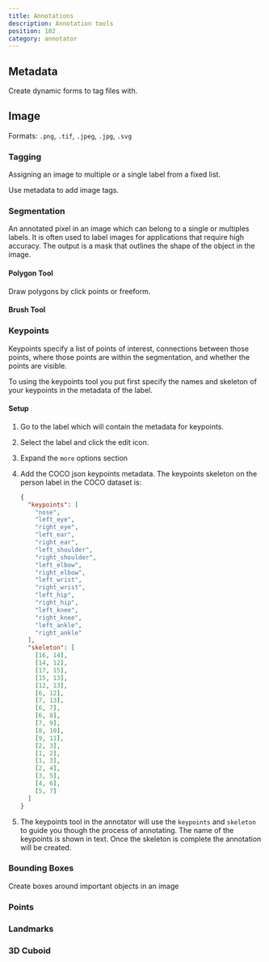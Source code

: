 ```yaml
---
title: Annotations
description: Annotation tools
position: 102
category: annotator
---
```


## Metadata

Create dynamic forms to tag files with.

## Image

Formats: `.png`, `.tif`, `.jpeg`, `.jpg`, `.svg`

### Tagging

Assigning an image to multiple or a single label from a fixed list.

Use metadata to add image tags.

### Segmentation

An annotated pixel in an image which can belong to a single or multiples labels.
It is often used to label images for applications that require high accuracy.
The output is a mask that outlines the shape of the object in the image.

#### Polygon Tool

Draw polygons by click points or freeform.

#### Brush Tool

### Keypoints

Keypoints specify a list of points of interest, connections between those
points, where those points are within the segmentation, and whether the points
are visible.

To using the keypoints tool you put first specify the names and skeleton of your
keypoints in the metadata of the label.

#### Setup

1. Go to the label which will contain the metadata for keypoints.
2. Select the label and click the edit icon.
3. Expand the `more` options section
4. Add the COCO json keypoints metadata. The keypoints skeleton on the person
   label in the COCO dataset is:

   ```json
   {
     "keypoints": [
       "nose",
       "left_eye",
       "right_eye",
       "left_ear",
       "right_ear",
       "left_shoulder",
       "right_shoulder",
       "left_elbow",
       "right_elbow",
       "left_wrist",
       "right_wrist",
       "left_hip",
       "right_hip",
       "left_knee",
       "right_knee",
       "left_ankle",
       "right_ankle"
     ],
     "skeleton": [
       [16, 14],
       [14, 12],
       [17, 15],
       [15, 13],
       [12, 13],
       [6, 12],
       [7, 13],
       [6, 7],
       [6, 8],
       [7, 9],
       [8, 10],
       [9, 11],
       [2, 3],
       [1, 2],
       [1, 3],
       [2, 4],
       [3, 5],
       [4, 6],
       [5, 7]
     ]
   }
   ```

5. The keypoints tool in the annotator will use the `keypoints` and `skeleton`
   to guide you though the process of annotating. The name of the keypoints is
   shown in text. Once the skeleton is complete the annotation will be created.

### Bounding Boxes

Create boxes around important objects in an image

### Points

### Landmarks

### 3D Cuboid

